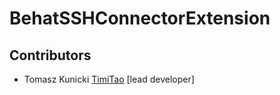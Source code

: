 BehatSSHConnectorExtension
==========================


## Contributors

* Tomasz Kunicki [TimiTao](http://github.com/timiTao) [lead developer]
